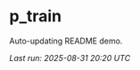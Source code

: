 # p_train

Auto-updating README demo.

<!--START_SECTION:status-->
_Last run: 2025-08-31 20:20 UTC_
<!--END_SECTION:status-->













































































































































































































































































